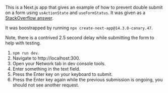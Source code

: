 This is a Next.js app that gives an example of how to prevent double submit on a form using `usActionState` and `useFormStatus`. It was given as a [StackOverflow answer](https://stackoverflow.com/questions/77902231/how-to-prevent-form-submission-with-enter-key-when-a-server-action-is-pending/78445866#78445866).

It was boostrapped by running `npx create-next-app@14.3.0-canary.47`.

Note, there is a contrived 2.5 second delay while submitting the form to help with testing.

1. `npm run dev`.
2. Navigate to http://localhost:300.
3. Open your Network tab in dev console tools.
4. Enter something in the text field.
5. Press the Enter key on your keyboard to submit.
6. Press the Enter key again while the previous submission is ongoing, you should not see another request.
